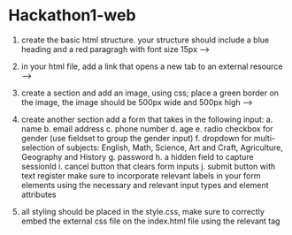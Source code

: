 # Hackathon1-web
1. create the basic html structure. your structure should include a blue heading and a red paragragh with font size 15px -->
2. in your html file, add a link that opens a new tab to an external resource  -->
3. create a section and add an image, using css; place a green border on the image, the image should be 500px wide and 500px high -->
4. create another section add a form that takes in the following input:
  a. name
  b. email address
  c. phone number
  d. age
  e. radio checkbox for gender (use fieldset to group the gender input)
  f. dropdown for multi-selection of subjects: English, Math, Science, Art and Craft, Agriculture, Geography and History
  g. password
  h. a hidden field to capture sessionId
  i. cancel button that clears form inputs
  j. submit button with text register
  make sure to incorporate relevant labels in your form elements using the necessary and relevant input types and element attributes

5. all styling should be placed in the style.css, make sure to correctly embed the external css file on the index.html file using the relevant tag
